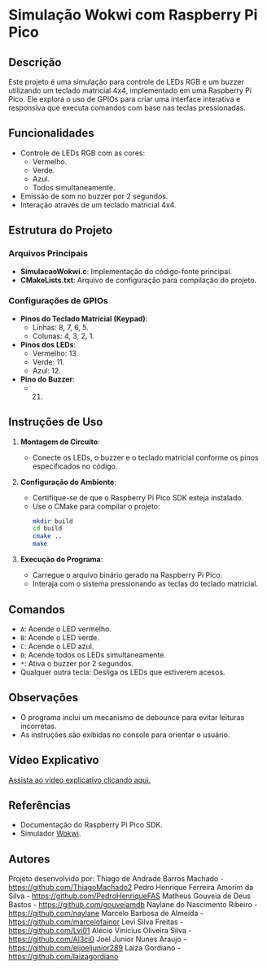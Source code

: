 # Simulação Wokwi com Raspberry Pi Pico

## Descrição
Este projeto é uma simulação para controle de LEDs RGB e um buzzer utilizando um teclado matricial 4x4, implementado em uma Raspberry Pi Pico. Ele explora o uso de GPIOs para criar uma interface interativa e responsiva que executa comandos com base nas teclas pressionadas.

## Funcionalidades
- Controle de LEDs RGB com as cores:
  - Vermelho.
  - Verde.
  - Azul.
  - Todos simultaneamente.
- Emissão de som no buzzer por 2 segundos.
- Interação através de um teclado matricial 4x4.

## Estrutura do Projeto
### Arquivos Principais
- **SimulacaoWokwi.c**: Implementação do código-fonte principal.
- **CMakeLists.txt**: Arquivo de configuração para compilação do projeto.

### Configurações de GPIOs
- **Pinos do Teclado Matricial (Keypad)**:
  - Linhas: 8, 7, 6, 5.
  - Colunas: 4, 3, 2, 1.
- **Pinos dos LEDs**:
  - Vermelho: 13.
  - Verde: 11.
  - Azul: 12.
- **Pino do Buzzer**:
  - 21.

## Instruções de Uso
1. **Montagem do Circuito**:
   - Conecte os LEDs, o buzzer e o teclado matricial conforme os pinos especificados no código.

2. **Configuração do Ambiente**:
   - Certifique-se de que o Raspberry Pi Pico SDK esteja instalado.
   - Use o CMake para compilar o projeto:
     ```bash
     mkdir build
     cd build
     cmake ..
     make
     ```

3. **Execução do Programa**:
   - Carregue o arquivo binário gerado na Raspberry Pi Pico.
   - Interaja com o sistema pressionando as teclas do teclado matricial.

## Comandos
- `A`: Acende o LED vermelho.
- `B`: Acende o LED verde.
- `C`: Acende o LED azul.
- `D`: Acende todos os LEDs simultaneamente.
- `*`: Ativa o buzzer por 2 segundos.
- Qualquer outra tecla: Desliga os LEDs que estiverem acesos.

## Observações
- O programa inclui um mecanismo de debounce para evitar leituras incorretas.
- As instruções são exibidas no console para orientar o usuário.

## Vídeo Explicativo
[Assista ao vídeo explicativo clicando aqui.](https://youtu.be/8GTAyxUcUm8)

## Referências
- Documentação do Raspberry Pi Pico SDK.
- Simulador [Wokwi](https://wokwi.com/).

## Autores
Projeto desenvolvido por:
Thiago de Andrade Barros Machado - https://github.com/ThiagoMachado2
Pedro Henrique Ferreira Amorim da Silva - https://github.com/PedroHenriqueFAS
Matheus Gouveia de Deus Bastos - https://github.com/gouveiamdb
Naylane do Nascimento Ribeiro - https://github.com/naylane
Marcelo Barbosa de Almeida  - https://github.com/marcelofainor
Levi Silva Freitas - https://github.com/Lvi01
Alécio Vinicius Oliveira Silva - https://github.com/Al3ci0
Joel Junior Nunes Araujo - https://github.com/eijoeljunior289
Laiza Gordiano - https://github.com/laizagordiano

